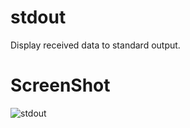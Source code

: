 # stdout
Display received data to standard output.   

# ScreenShot   
![stdout](https://github.com/nopnop2002/esp-idf-candump/assets/6020549/bdad5960-b13f-497a-a3f5-a4bd749a1e3e)

